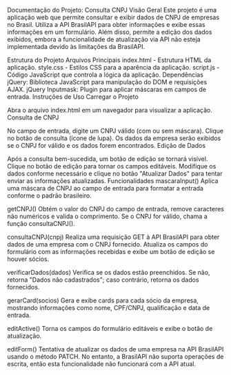 Documentação do Projeto: Consulta CNPJ
Visão Geral
Este projeto é uma aplicação web que permite consultar e exibir dados de CNPJ de empresas no Brasil. Utiliza a API BrasilAPI para obter informações e exibe essas informações em um formulário. Além disso, permite a edição dos dados exibidos, embora a funcionalidade de atualização via API não esteja implementada devido às limitações da BrasilAPI.

Estrutura do Projeto
Arquivos Principais
index.html - Estrutura HTML da aplicação.
style.css - Estilos CSS para a aparência da aplicação.
script.js - Código JavaScript que controla a lógica da aplicação.
Dependências
jQuery: Biblioteca JavaScript para manipulação do DOM e requisições AJAX.
jQuery Inputmask: Plugin para aplicar máscaras em campos de entrada.
Instruções de Uso
Carregar o Projeto

Abra o arquivo index.html em um navegador para visualizar a aplicação.
Consulta de CNPJ

No campo de entrada, digite um CNPJ válido (com ou sem máscara).
Clique no botão de consulta (ícone de lupa).
Os dados da empresa serão exibidos se o CNPJ for válido e os dados forem encontrados.
Edição de Dados

Após a consulta bem-sucedida, um botão de edição se tornará visível.
Clique no botão de edição para tornar os campos editáveis.
Modifique os dados conforme necessário e clique no botão "Atualizar Dados" para tentar enviar as informações atualizadas.
Funcionalidades
mascaraInput()
Aplica uma máscara de CNPJ ao campo de entrada para formatar a entrada conforme o padrão brasileiro.

getCNPJ()
Obtém o valor do CNPJ do campo de entrada, remove caracteres não numéricos e valida o comprimento. Se o CNPJ for válido, chama a função consultaCNPJ().

consultaCNPJ(cnpj)
Realiza uma requisição GET à API BrasilAPI para obter dados de uma empresa com o CNPJ fornecido. Atualiza os campos do formulário com as informações recebidas e exibe um botão de edição se houver sócios.

verificarDados(dados)
Verifica se os dados estão preenchidos. Se não, retorna "Dados não cadastrados"; caso contrário, retorna os dados fornecidos.

gerarCard(socios)
Gera e exibe cards para cada sócio da empresa, mostrando informações como nome, CPF/CNPJ, qualificação e data de entrada.

editActive()
Torna os campos do formulário editáveis e exibe o botão de atualização.

editForm()
Tentativa de atualizar os dados de uma empresa na API BrasilAPI usando o método PATCH. No entanto, a BrasilAPI não suporta operações de escrita, então esta funcionalidade não funcionará com a API atual.

